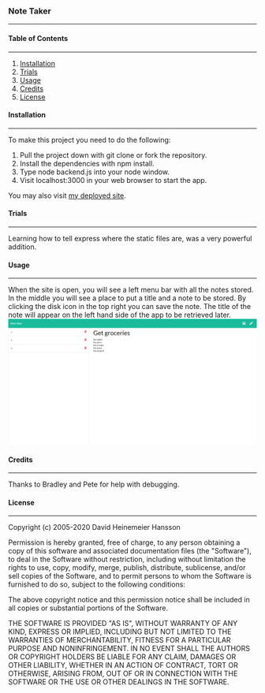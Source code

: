 ### **Note Taker**
---

#### **Table of Contents**
---
1. [Installation](#installation)
1. [Trials](#trials)
1. [Usage](#usage)
1. [Credits](#credits)
1. [License](#license)


#### **Installation**
---
To make this project you need to do the following:

1. Pull the project down with git clone or fork the repository.
1. Install the dependencies with npm install.
1. Type node backend.js into your node window.
1. Visit localhost:3000 in your web browser to start the app.

You may also visit [my deployed site](https://stark-temple-19524.herokuapp.com/notes).

#### **Trials**
---
Learning how to tell express where the static files are, was a very powerful addition.

#### **Usage**
---
When the site is open, you will see a left menu bar with all the notes stored.  In the middle you will see a place to put a title and a note to be stored.  By clicking the disk icon in the top right you can save the note.  The title of the note will appear on the left hand side of the app to be retrieved later.
![pic of app](./public/assets/images/noteTaker.png)

#### **Credits**
---
Thanks to Bradley and Pete for help with debugging.

#### **License**
---

Copyright (c) 2005-2020 David Heinemeier Hansson

Permission is hereby granted, free of charge, to any person obtaining
a copy of this software and associated documentation files (the
"Software"), to deal in the Software without restriction, including
without limitation the rights to use, copy, modify, merge, publish,
distribute, sublicense, and/or sell copies of the Software, and to
permit persons to whom the Software is furnished to do so, subject to
the following conditions:

The above copyright notice and this permission notice shall be
included in all copies or substantial portions of the Software.

THE SOFTWARE IS PROVIDED "AS IS", WITHOUT WARRANTY OF ANY KIND,
EXPRESS OR IMPLIED, INCLUDING BUT NOT LIMITED TO THE WARRANTIES OF
MERCHANTABILITY, FITNESS FOR A PARTICULAR PURPOSE AND
NONINFRINGEMENT. IN NO EVENT SHALL THE AUTHORS OR COPYRIGHT HOLDERS BE
LIABLE FOR ANY CLAIM, DAMAGES OR OTHER LIABILITY, WHETHER IN AN ACTION
OF CONTRACT, TORT OR OTHERWISE, ARISING FROM, OUT OF OR IN CONNECTION
WITH THE SOFTWARE OR THE USE OR OTHER DEALINGS IN THE SOFTWARE.

